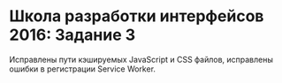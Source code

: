 # Школа разработки интерфейсов 2016: Задание 3

Исправлены пути кэшируемых JavaScript и CSS файлов, исправлены ошибки в регистрации Service Worker.
